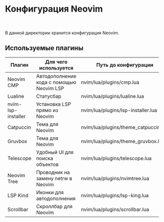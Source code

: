 # Конфигурация Neovim

<div align="center">
  <img src="https://user-images.githubusercontent.com/101672047/161741513-76c6111f-062c-4a7f-b1bd-0f52f1adde75.png" alt="" >
</div>
<br>
<br>
В данной директории хранится конфигурация Neovim.

## Используемые плагины
| Плагин             | Для чего используется                    | Путь до конфигурации                 |
|--------------------|------------------------------------------|--------------------------------------|
| Neovim CMP         | Автодополнение кода с помощью Neovim LSP | nvim/lua/plugins/cmp.lua             |
| Lualine            | Статусбар                                | nvim/lua/plugins/lualine.lua         |
| nvim-lsp-installer | Установка LSP прямо из Neovim            | nvim/lua/plugins/lsp-installer.lua   |
| Catpuccin          | Тема для Neovim                          | nvim/lua/plugins/theme_catpuccin.lua |
| Gruvbox            | Тема для Neovim                          | nvim/lua/plugins/theme_gruvbox.lua   |
| Telescope          | Удобный UI для поиска объектов           | nvim/lua/plugins/telescope.lua       |
| Neovim Tree        | Проводник на замену netrw в Neovim       | nvim/lua/plugins/nvimtree.lua        |
| LSP Kind           | Иконки для автодополнения                | nvim/lua/plugins/lsp-king.lua        |
| Scrollbar          | Скроллбар для Neovim                     | nvim/lua/plugins/scrollbar.lua       |
